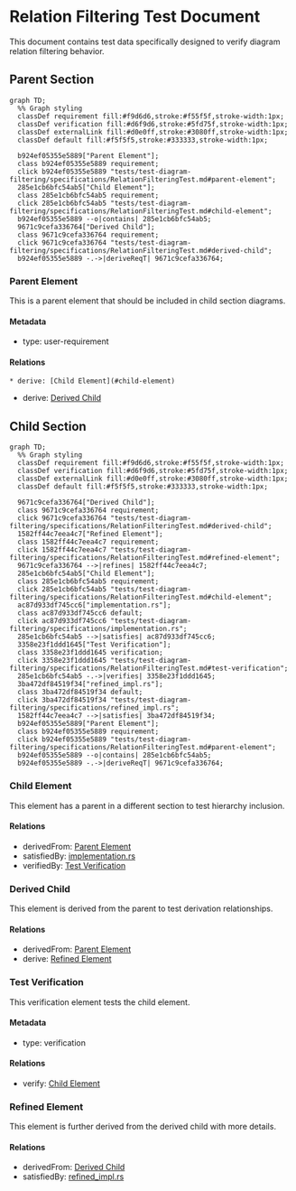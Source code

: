 # Relation Filtering Test Document

This document contains test data specifically designed to verify diagram relation filtering behavior.

## Parent Section
```mermaid
graph TD;
  %% Graph styling
  classDef requirement fill:#f9d6d6,stroke:#f55f5f,stroke-width:1px;
  classDef verification fill:#d6f9d6,stroke:#5fd75f,stroke-width:1px;
  classDef externalLink fill:#d0e0ff,stroke:#3080ff,stroke-width:1px;
  classDef default fill:#f5f5f5,stroke:#333333,stroke-width:1px;

  b924ef05355e5889["Parent Element"];
  class b924ef05355e5889 requirement;
  click b924ef05355e5889 "tests/test-diagram-filtering/specifications/RelationFilteringTest.md#parent-element";
  285e1cb6bfc54ab5["Child Element"];
  class 285e1cb6bfc54ab5 requirement;
  click 285e1cb6bfc54ab5 "tests/test-diagram-filtering/specifications/RelationFilteringTest.md#child-element";
  b924ef05355e5889 --o|contains| 285e1cb6bfc54ab5;
  9671c9cefa336764["Derived Child"];
  class 9671c9cefa336764 requirement;
  click 9671c9cefa336764 "tests/test-diagram-filtering/specifications/RelationFilteringTest.md#derived-child";
  b924ef05355e5889 -.->|deriveReqT| 9671c9cefa336764;
```
### Parent Element

This is a parent element that should be included in child section diagrams.

#### Metadata
  * type: user-requirement

#### Relations
    * derive: [Child Element](#child-element)
  * derive: [Derived Child](#derived-child)

## Child Section
```mermaid
graph TD;
  %% Graph styling
  classDef requirement fill:#f9d6d6,stroke:#f55f5f,stroke-width:1px;
  classDef verification fill:#d6f9d6,stroke:#5fd75f,stroke-width:1px;
  classDef externalLink fill:#d0e0ff,stroke:#3080ff,stroke-width:1px;
  classDef default fill:#f5f5f5,stroke:#333333,stroke-width:1px;

  9671c9cefa336764["Derived Child"];
  class 9671c9cefa336764 requirement;
  click 9671c9cefa336764 "tests/test-diagram-filtering/specifications/RelationFilteringTest.md#derived-child";
  1582ff44c7eea4c7["Refined Element"];
  class 1582ff44c7eea4c7 requirement;
  click 1582ff44c7eea4c7 "tests/test-diagram-filtering/specifications/RelationFilteringTest.md#refined-element";
  9671c9cefa336764 -->|refines| 1582ff44c7eea4c7;
  285e1cb6bfc54ab5["Child Element"];
  class 285e1cb6bfc54ab5 requirement;
  click 285e1cb6bfc54ab5 "tests/test-diagram-filtering/specifications/RelationFilteringTest.md#child-element";
  ac87d933df745cc6["implementation.rs"];
  class ac87d933df745cc6 default;
  click ac87d933df745cc6 "tests/test-diagram-filtering/specifications/implementation.rs";
  285e1cb6bfc54ab5 -->|satisfies| ac87d933df745cc6;
  3358e23f1ddd1645["Test Verification"];
  class 3358e23f1ddd1645 verification;
  click 3358e23f1ddd1645 "tests/test-diagram-filtering/specifications/RelationFilteringTest.md#test-verification";
  285e1cb6bfc54ab5 -.->|verifies| 3358e23f1ddd1645;
  3ba472df84519f34["refined_impl.rs"];
  class 3ba472df84519f34 default;
  click 3ba472df84519f34 "tests/test-diagram-filtering/specifications/refined_impl.rs";
  1582ff44c7eea4c7 -->|satisfies| 3ba472df84519f34;
  b924ef05355e5889["Parent Element"];
  class b924ef05355e5889 requirement;
  click b924ef05355e5889 "tests/test-diagram-filtering/specifications/RelationFilteringTest.md#parent-element";
  b924ef05355e5889 --o|contains| 285e1cb6bfc54ab5;
  b924ef05355e5889 -.->|deriveReqT| 9671c9cefa336764;
```
### Child Element

This element has a parent in a different section to test hierarchy inclusion.

#### Relations
  * derivedFrom: [Parent Element](#parent-element)
  * satisfiedBy: [implementation.rs](implementation.rs)
  * verifiedBy: [Test Verification](#test-verification)

### Derived Child

This element is derived from the parent to test derivation relationships.

#### Relations
  * derivedFrom: [Parent Element](#parent-element)
  * derive: [Refined Element](#refined-element)

### Test Verification

This verification element tests the child element.

#### Metadata
  * type: verification

#### Relations
  * verify: [Child Element](#child-element)

### Refined Element

This element is further derived from the derived child with more details.

#### Relations
  * derivedFrom: [Derived Child](#derived-child)
  * satisfiedBy: [refined_impl.rs](refined_impl.rs)